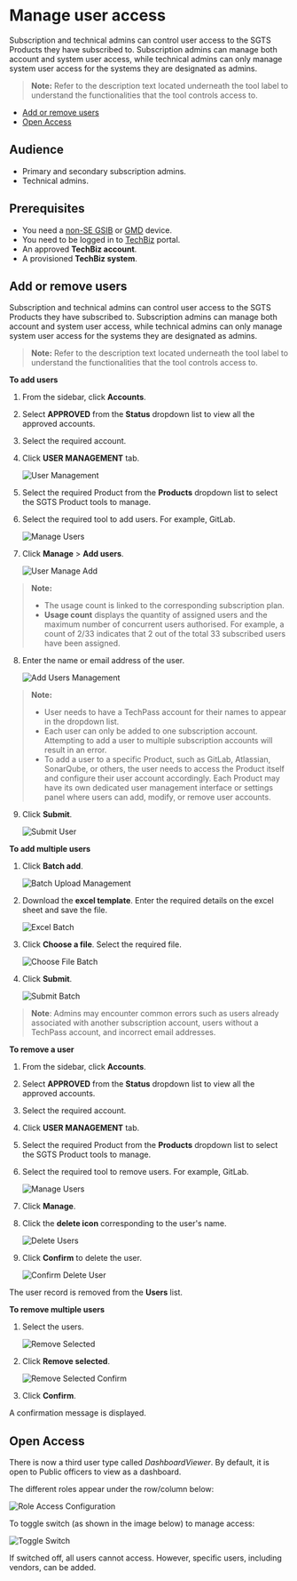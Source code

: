 # Manage user access

Subscription and technical admins can control user access to the SGTS Products they have subscribed to. Subscription admins can manage both account and system user access, while technical admins can only manage system user access for the systems they are designated as admins.

> **Note:** Refer to the description text located underneath the tool label to understand the functionalities that the tool controls access to.

- [Add or remove users](#add-or-remove-users)
- [Open Access](#open-access)

## Audience

- Primary and secondary subscription admins.
- Technical admins.

## Prerequisites

- You need a [non-SE GSIB](https://docs.developer.tech.gov.sg/docs/techbiz-documentation/glossary) or [GMD](https://docs.developer.tech.gov.sg/docs/security-suite-for-engineering-endpoint-devices/additional-resources/glossary?id=gmd) device.
- You need to be logged in to [TechBiz](https://portal.techbiz.suite.gov.sg/) portal.
- An approved **TechBiz account**.
- A provisioned **TechBiz system**.

## Add or remove users

Subscription and technical admins can control user access to the SGTS Products they have subscribed to. Subscription admins can manage both account and system user access, while technical admins can only manage system user access for the systems they are designated as admins.

> **Note:** Refer to the description text located underneath the tool label to understand the functionalities that the tool controls access to.

**To add users**

1. From the sidebar, click **Accounts**.
2. Select **APPROVED** from the **Status** dropdown list to view all the approved accounts.
3. Select the required account.
4. Click **USER MANAGEMENT** tab.

   ![User Management](images/user-man.png)

5. Select the required Product from the **Products** dropdown list to select the SGTS Product tools to manage.
6. Select the required tool to add users. For example, GitLab.

   ![Manage Users](images/manage-users.png)

7. Click **Manage** \> **Add users**.

   ![User Manage Add](images/user-manage-add.png)

> **Note:**
> - The usage count is linked to the corresponding subscription plan.
> - **Usage count** displays the quantity of assigned users and the maximum number of concurrent users authorised. For example, a count of 2/33 indicates that 2 out of the total 33 subscribed users have been assigned.

8. Enter the name or email address of the user.

   ![Add Users Management](images/add-users-mgmt.png)

> **Note:** 
> - User needs to have a TechPass account for their names to appear in the dropdown list.
> - Each user can only be added to one subscription account. Attempting to add a user to multiple subscription accounts will result in an error. 
> - To add a user to a specific Product, such as GitLab, Atlassian, SonarQube, or others, the user needs to access the Product itself and configure their user account accordingly. Each Product may have its own dedicated user management interface or settings panel where users can add, modify, or remove user accounts.

9. Click **Submit**.

   ![Submit User](images/submit-user.png)

**To add multiple users**

1. Click **Batch add**.

   ![Batch Upload Management](images/batch-upload-man.png)

2. Download the **excel template**. Enter the required details on the excel sheet and save the file.

   ![Excel Batch](images/excel-batch.png)

3. Click **Choose a file**. Select the required file.

   ![Choose File Batch](images/choose-file-batch.png)

4. Click **Submit**.

   ![Submit Batch](images/submit-batch.png)

> **Note**: Admins may encounter common errors such as users already associated with another subscription account, users without a TechPass account, and incorrect email addresses.

**To remove a user**

1. From the sidebar, click **Accounts**.
2. Select **APPROVED** from the **Status** dropdown list to view all the approved accounts.
3. Select the required account.
4. Click **USER MANAGEMENT** tab.
5. Select the required Product from the **Products** dropdown list to select the SGTS Product tools to manage.
6. Select the required tool to remove users. For example, GitLab.

   ![Manage Users](images/manage-users.png)

7. Click **Manage**.
8. Click the **delete icon** corresponding to the user's name.

   ![Delete Users](images/delete-users.png)

9. Click **Confirm** to delete the user.

   ![Confirm Delete User](images/confirm-delete-user.png)

The user record is removed from the **Users** list.

**To remove multiple users**

1. Select the users.

   ![Remove Selected](images/remove-selected.png)

2. Click **Remove selected**.

   ![Remove Selected Confirm](images/remove-selected-confirm.png)

3. Click **Confirm**.

A confirmation message is displayed. 

## Open Access

There is now a third user type called *DashboardViewer*. By default, it is open to Public officers to view as a dashboard.
  
The different roles appear under the row/column below: 
  
   ![Role Access Configuration](images/dashboardviewer.png)

To toggle switch (as shown in the image below) to manage access:
  
   ![Toggle Switch](images/um-toggle.png)

If switched off, all users cannot access. However, specific users, including vendors, can be added.

